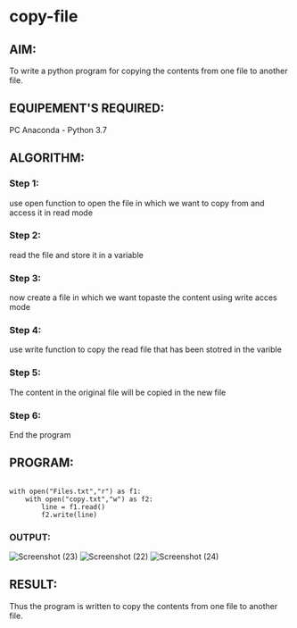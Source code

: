 # copy-file
## AIM:
To write a python program for copying the contents from one file to another file.
## EQUIPEMENT'S REQUIRED: 
PC
Anaconda - Python 3.7
## ALGORITHM: 
### Step 1:
use open function to open the file in which we want to copy from and access it in read mode
### Step 2: 
 read the file and store it in a variable
### Step 3: 
now create a file in which we want topaste the content using write acces mode
### Step 4:  
use write function to copy the read file that has been stotred in the varible
### Step 5: 
The content in the original file will be copied in the new file
### Step 6: 
End the program
## PROGRAM:
```

with open("Files.txt","r") as f1:
    with open("copy.txt","w") as f2:
        line = f1.read()
        f2.write(line)

```
### OUTPUT:
![Screenshot (23)](https://github.com/nithish467/copy-file/assets/150232274/be7efbf1-64c2-4ec4-b58f-9641c49b757e)
![Screenshot (22)](https://github.com/nithish467/copy-file/assets/150232274/79da57c1-f62e-4e55-84da-a84795cdcf9e)
![Screenshot (24)](https://github.com/nithish467/copy-file/assets/150232274/e64526e5-d21c-48e6-abaf-6f3047067e0e)



## RESULT:
Thus the program is written to copy the contents from one file to another file.
